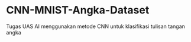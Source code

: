 # CNN-MNIST-Angka-Dataset
Tugas UAS AI menggunakan metode CNN  untuk klasifikasi tulisan tangan angka
